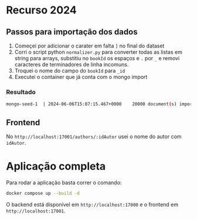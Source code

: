 # Recurso 2024

## Passos para importação dos dados

1. Começei por adicionar o carater em falta `]` no final do dataset
2. Corri o script python `normalizer.py` para converter todas as listas em string para arrays, substitiu no `bookId` os espaços e `.` por `_` e removi caracteres de terminadores de linha incomuns.
3. Troquei o nome do campo do `bookId` para `_id`
4. Executei o container que já conta com o mongo import

### Resultado

```bash
mongo-seed-1  | 2024-06-06T15:07:15.467+0000	20000 document(s) imported successfully. 0 document(s) failed to import.
```

## Frontend

No `http://localhost:17001/authors/:idAutor` usei o nome do autor com `idAutor`.

# Aplicação completa

Para rodar a aplicação basta correr o comando:

```bash
docker compose up --build -d
```

O backend está disponível em `http://localhost:17000` e o frontend em `http://localhost:17001`.